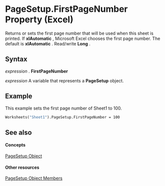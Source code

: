 
# PageSetup.FirstPageNumber Property (Excel)

Returns or sets the first page number that will be used when this sheet is printed. If  **xlAutomatic** , Microsoft Excel chooses the first page number. The default is **xlAutomatic** . Read/write **Long** .


## Syntax

 _expression_ . **FirstPageNumber**

 _expression_ A variable that represents a **PageSetup** object.


## Example

This example sets the first page number of Sheet1 to 100.


```vb
Worksheets("Sheet1").PageSetup.FirstPageNumber = 100
```


## See also


#### Concepts


[PageSetup Object](2fd22df9-5987-f723-04a9-9a3f2e84ac81.md)
#### Other resources


[PageSetup Object Members](feabe079-cb03-f560-6032-88f5585ec8a8.md)
